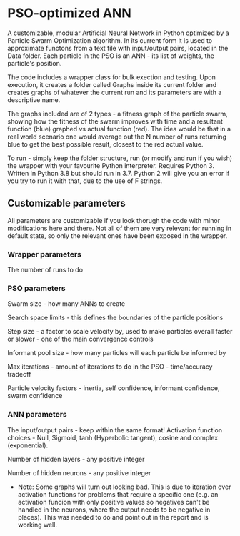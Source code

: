 # PSO-optimized ANN
A customizable, modular Artificial Neural Network in Python optimized by a Particle Swarm Optimization algorithm. In its current form it is used to approximate functons from a text file with input/output pairs, located in the Data folder. Each particle in the PSO is an ANN - its list of weights, the particle's position.

The code includes a wrapper class for bulk exection and testing. Upon execution, it creates a folder called Graphs inside its current folder and creates graphs of whatever the current run and its parameters are with a descriptive name.

The graphs included are of 2 types - a fitness graph of the particle swarm, showing how the fitness of the swarm improves with time and a resultant function (blue) graphed vs actual function (red). The idea would be that in a real world scenario one would average out the N number of runs returning blue to get the best possible result, closest to the red actual value.

To run - simply keep the folder structure, run (or modify and run if you wish) the wrapper with your favourite Python interpreter.
Requires Python 3. Written in Python 3.8 but should run in 3.7. Python 2 will give you an error if you try to run it with that, due to the use of F strings.

## Customizable parameters
All parameters are customizable if you look thorugh the code with minor modifications here and there. Not all of them are very relevant for running in default state, so only the relevant ones have been exposed in the wrapper.

### Wrapper parameters
The number of runs to do

### PSO parameters
Swarm size - how many ANNs to create

Search space limits - this defines the boundaries of the particle positions 

Step size - a factor to scale velocity by, used to make particles overall faster or slower - one of the main convergence controls

Informant pool size - how many particles will each particle be informed by

Max iterations - amount of iterations to do in the PSO - time/accuracy tradeoff 

Particle velocity factors - inertia, self confidence, informant confidence, swarm confidence

### ANN parameters
The input/output pairs - keep within the same format!
Activation function choices - Null, Sigmoid, tanh (Hyperbolic tangent), cosine and complex (exponential).

Number of hidden layers - any positive integer

Number of hidden neurons - any positive integer

* Note: Some graphs will turn out looking bad. This is due to iteration over activation functions for problems that require a specific one (e.g. an activation funcion with only positive values so negatives can't be handled in the neurons, where the output needs to be negative in places). This was needed to do and point out in the report and is working well.
